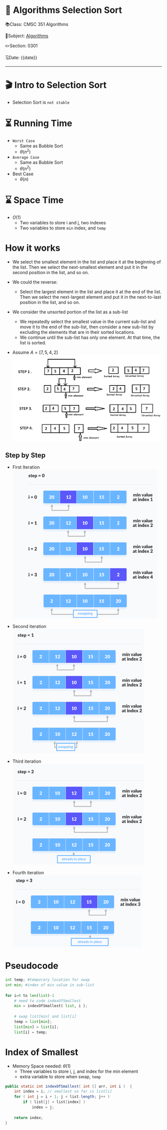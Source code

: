 # 🔰 Algorithms Selection Sort

📚Class: CMSC 351 Algorithms

📘Subject: <a href="https://github.com/lamula21/cheat-sheets/blob/main/CMSC%20351%20Algorithms/Algorithms.md">Algorithms</a>

✏️Section: 0301

🗓️Date: {{date}}

---

# 🎬 Intro to Selection Sort
- Selection Sort is `not stable`


# ⏳ Running Time
- `Worst Case`
	- Same as Bubble Sort
	- $\theta(n^2)$
- `Average Case`
	- Same as Bubble Sort
	- $\theta(n^2)$
- Best Case
	- $\theta(n)$

# ⌛️ Space Time
- $O(1)$
	- Two variables to store i and j, two indexes
	- Two variables to store `min` index, and `temp`


# How it works
- We select the smallest element in the list and place it at the beginning of the list. Then we select the next-smallest element and put it in the second position in the list, and so on.
- We could the reverse:
	- Select the largest element in the list and place it at  the end of the list. Then we select the next-largest element and put it in the next-to-last position in the list, and so on.
- We consider the unsorted portion of the list as a sub-list
	- We repeatedly select the smallest value in the  current sub-list and move it to the end of the sub-list, then consider a new sub-list by  excluding the elements that are in their sorted locations.
	- We continue until the sub-list has only one element. At that time, the list is sorted.

- Assume $A = [7,5,4,2]$
![](../Assets/20230221032045.png)

## Step by Step
- First Iteration
![](../Assets/20230221032124.png)

- Second iteration
![](../Assets/20230221032144.png)

- Third iteration
![](../Assets/20230221032213.png)

- Fourth iteration
![](../Assets/20230221032227.png)

# Pseudocode

```python
int temp; #temporary location for swap  
int min; #index of min value in sub-list  

for i=0 to len(list)-1
	# need to code indexOfSmallest  
	min = indexOfSmallest( list, i );  
	
	# swap list[min] and list[i]  
	temp = list[min];  
	list[min] = list[i];  
	list[i] = temp;  

```

# Index of Smallest
- Memory Space needed: $\theta(1)$
	- Three variables to store i, j, and index for the min element
	- extra variable to store when swap, `temp`
```java
public static int indexOfSmallest( int [] arr, int i )  {  
	int index = i; // smallest so far is list[i]  
	for ( int j = i + 1; j < list.length; j++ )
		if ( list[j] < list[index] )  
			index = j;  
		  
	return index;  
}
```




